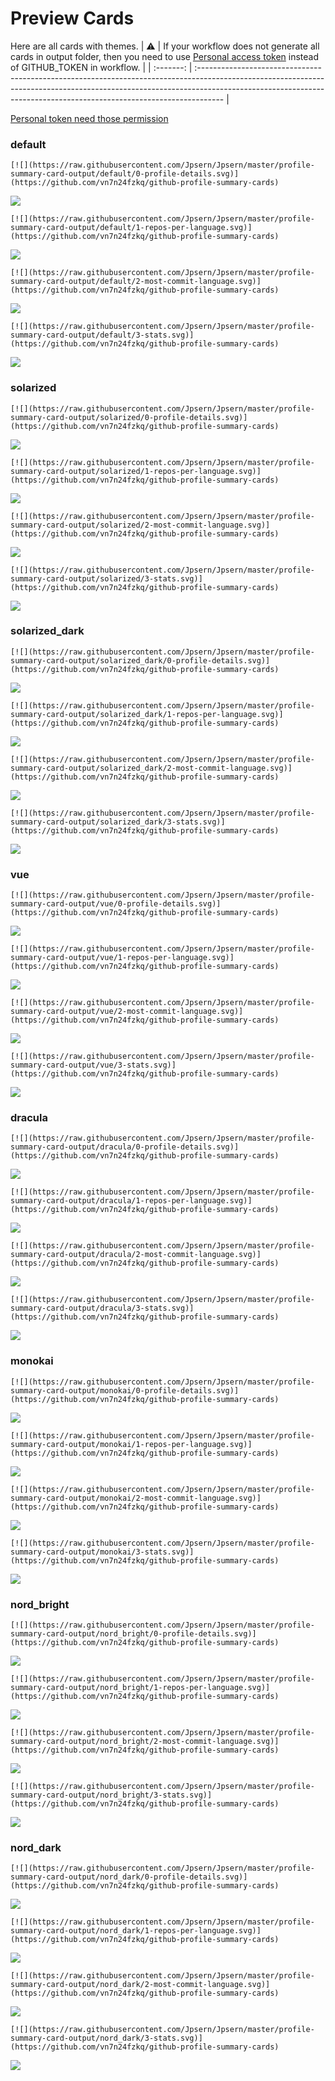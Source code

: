 
# Preview Cards

Here are all cards with themes.
| :warning: | If your workflow does not generate all cards in output folder, then you need to use [Personal access token](https://docs.github.com/en/actions/configuring-and-managing-workflows/creating-and-storing-encrypted-secrets) instead of GITHUB_TOKEN in workflow. |
| :-------: | :------------------------------------------------------------------------------------------------------------------------------------------------------------------------------------------------------------------------------------------------ |

[Personal token need those permission](https://github.com/vn7n24fzkq/github-profile-summary-cards/wiki/Personal-access-token-permissions)


### default


```
[![](https://raw.githubusercontent.com/Jpsern/Jpsern/master/profile-summary-card-output/default/0-profile-details.svg)](https://github.com/vn7n24fzkq/github-profile-summary-cards)
```
![](https://raw.githubusercontent.com/Jpsern/Jpsern/master/profile-summary-card-output/default/0-profile-details.svg)


```
[![](https://raw.githubusercontent.com/Jpsern/Jpsern/master/profile-summary-card-output/default/1-repos-per-language.svg)](https://github.com/vn7n24fzkq/github-profile-summary-cards)
```
![](https://raw.githubusercontent.com/Jpsern/Jpsern/master/profile-summary-card-output/default/1-repos-per-language.svg)


```
[![](https://raw.githubusercontent.com/Jpsern/Jpsern/master/profile-summary-card-output/default/2-most-commit-language.svg)](https://github.com/vn7n24fzkq/github-profile-summary-cards)
```
![](https://raw.githubusercontent.com/Jpsern/Jpsern/master/profile-summary-card-output/default/2-most-commit-language.svg)


```
[![](https://raw.githubusercontent.com/Jpsern/Jpsern/master/profile-summary-card-output/default/3-stats.svg)](https://github.com/vn7n24fzkq/github-profile-summary-cards)
```
![](https://raw.githubusercontent.com/Jpsern/Jpsern/master/profile-summary-card-output/default/3-stats.svg)


### solarized


```
[![](https://raw.githubusercontent.com/Jpsern/Jpsern/master/profile-summary-card-output/solarized/0-profile-details.svg)](https://github.com/vn7n24fzkq/github-profile-summary-cards)
```
![](https://raw.githubusercontent.com/Jpsern/Jpsern/master/profile-summary-card-output/solarized/0-profile-details.svg)


```
[![](https://raw.githubusercontent.com/Jpsern/Jpsern/master/profile-summary-card-output/solarized/1-repos-per-language.svg)](https://github.com/vn7n24fzkq/github-profile-summary-cards)
```
![](https://raw.githubusercontent.com/Jpsern/Jpsern/master/profile-summary-card-output/solarized/1-repos-per-language.svg)


```
[![](https://raw.githubusercontent.com/Jpsern/Jpsern/master/profile-summary-card-output/solarized/2-most-commit-language.svg)](https://github.com/vn7n24fzkq/github-profile-summary-cards)
```
![](https://raw.githubusercontent.com/Jpsern/Jpsern/master/profile-summary-card-output/solarized/2-most-commit-language.svg)


```
[![](https://raw.githubusercontent.com/Jpsern/Jpsern/master/profile-summary-card-output/solarized/3-stats.svg)](https://github.com/vn7n24fzkq/github-profile-summary-cards)
```
![](https://raw.githubusercontent.com/Jpsern/Jpsern/master/profile-summary-card-output/solarized/3-stats.svg)


### solarized_dark


```
[![](https://raw.githubusercontent.com/Jpsern/Jpsern/master/profile-summary-card-output/solarized_dark/0-profile-details.svg)](https://github.com/vn7n24fzkq/github-profile-summary-cards)
```
![](https://raw.githubusercontent.com/Jpsern/Jpsern/master/profile-summary-card-output/solarized_dark/0-profile-details.svg)


```
[![](https://raw.githubusercontent.com/Jpsern/Jpsern/master/profile-summary-card-output/solarized_dark/1-repos-per-language.svg)](https://github.com/vn7n24fzkq/github-profile-summary-cards)
```
![](https://raw.githubusercontent.com/Jpsern/Jpsern/master/profile-summary-card-output/solarized_dark/1-repos-per-language.svg)


```
[![](https://raw.githubusercontent.com/Jpsern/Jpsern/master/profile-summary-card-output/solarized_dark/2-most-commit-language.svg)](https://github.com/vn7n24fzkq/github-profile-summary-cards)
```
![](https://raw.githubusercontent.com/Jpsern/Jpsern/master/profile-summary-card-output/solarized_dark/2-most-commit-language.svg)


```
[![](https://raw.githubusercontent.com/Jpsern/Jpsern/master/profile-summary-card-output/solarized_dark/3-stats.svg)](https://github.com/vn7n24fzkq/github-profile-summary-cards)
```
![](https://raw.githubusercontent.com/Jpsern/Jpsern/master/profile-summary-card-output/solarized_dark/3-stats.svg)


### vue


```
[![](https://raw.githubusercontent.com/Jpsern/Jpsern/master/profile-summary-card-output/vue/0-profile-details.svg)](https://github.com/vn7n24fzkq/github-profile-summary-cards)
```
![](https://raw.githubusercontent.com/Jpsern/Jpsern/master/profile-summary-card-output/vue/0-profile-details.svg)


```
[![](https://raw.githubusercontent.com/Jpsern/Jpsern/master/profile-summary-card-output/vue/1-repos-per-language.svg)](https://github.com/vn7n24fzkq/github-profile-summary-cards)
```
![](https://raw.githubusercontent.com/Jpsern/Jpsern/master/profile-summary-card-output/vue/1-repos-per-language.svg)


```
[![](https://raw.githubusercontent.com/Jpsern/Jpsern/master/profile-summary-card-output/vue/2-most-commit-language.svg)](https://github.com/vn7n24fzkq/github-profile-summary-cards)
```
![](https://raw.githubusercontent.com/Jpsern/Jpsern/master/profile-summary-card-output/vue/2-most-commit-language.svg)


```
[![](https://raw.githubusercontent.com/Jpsern/Jpsern/master/profile-summary-card-output/vue/3-stats.svg)](https://github.com/vn7n24fzkq/github-profile-summary-cards)
```
![](https://raw.githubusercontent.com/Jpsern/Jpsern/master/profile-summary-card-output/vue/3-stats.svg)


### dracula


```
[![](https://raw.githubusercontent.com/Jpsern/Jpsern/master/profile-summary-card-output/dracula/0-profile-details.svg)](https://github.com/vn7n24fzkq/github-profile-summary-cards)
```
![](https://raw.githubusercontent.com/Jpsern/Jpsern/master/profile-summary-card-output/dracula/0-profile-details.svg)


```
[![](https://raw.githubusercontent.com/Jpsern/Jpsern/master/profile-summary-card-output/dracula/1-repos-per-language.svg)](https://github.com/vn7n24fzkq/github-profile-summary-cards)
```
![](https://raw.githubusercontent.com/Jpsern/Jpsern/master/profile-summary-card-output/dracula/1-repos-per-language.svg)


```
[![](https://raw.githubusercontent.com/Jpsern/Jpsern/master/profile-summary-card-output/dracula/2-most-commit-language.svg)](https://github.com/vn7n24fzkq/github-profile-summary-cards)
```
![](https://raw.githubusercontent.com/Jpsern/Jpsern/master/profile-summary-card-output/dracula/2-most-commit-language.svg)


```
[![](https://raw.githubusercontent.com/Jpsern/Jpsern/master/profile-summary-card-output/dracula/3-stats.svg)](https://github.com/vn7n24fzkq/github-profile-summary-cards)
```
![](https://raw.githubusercontent.com/Jpsern/Jpsern/master/profile-summary-card-output/dracula/3-stats.svg)


### monokai


```
[![](https://raw.githubusercontent.com/Jpsern/Jpsern/master/profile-summary-card-output/monokai/0-profile-details.svg)](https://github.com/vn7n24fzkq/github-profile-summary-cards)
```
![](https://raw.githubusercontent.com/Jpsern/Jpsern/master/profile-summary-card-output/monokai/0-profile-details.svg)


```
[![](https://raw.githubusercontent.com/Jpsern/Jpsern/master/profile-summary-card-output/monokai/1-repos-per-language.svg)](https://github.com/vn7n24fzkq/github-profile-summary-cards)
```
![](https://raw.githubusercontent.com/Jpsern/Jpsern/master/profile-summary-card-output/monokai/1-repos-per-language.svg)


```
[![](https://raw.githubusercontent.com/Jpsern/Jpsern/master/profile-summary-card-output/monokai/2-most-commit-language.svg)](https://github.com/vn7n24fzkq/github-profile-summary-cards)
```
![](https://raw.githubusercontent.com/Jpsern/Jpsern/master/profile-summary-card-output/monokai/2-most-commit-language.svg)


```
[![](https://raw.githubusercontent.com/Jpsern/Jpsern/master/profile-summary-card-output/monokai/3-stats.svg)](https://github.com/vn7n24fzkq/github-profile-summary-cards)
```
![](https://raw.githubusercontent.com/Jpsern/Jpsern/master/profile-summary-card-output/monokai/3-stats.svg)


### nord_bright


```
[![](https://raw.githubusercontent.com/Jpsern/Jpsern/master/profile-summary-card-output/nord_bright/0-profile-details.svg)](https://github.com/vn7n24fzkq/github-profile-summary-cards)
```
![](https://raw.githubusercontent.com/Jpsern/Jpsern/master/profile-summary-card-output/nord_bright/0-profile-details.svg)


```
[![](https://raw.githubusercontent.com/Jpsern/Jpsern/master/profile-summary-card-output/nord_bright/1-repos-per-language.svg)](https://github.com/vn7n24fzkq/github-profile-summary-cards)
```
![](https://raw.githubusercontent.com/Jpsern/Jpsern/master/profile-summary-card-output/nord_bright/1-repos-per-language.svg)


```
[![](https://raw.githubusercontent.com/Jpsern/Jpsern/master/profile-summary-card-output/nord_bright/2-most-commit-language.svg)](https://github.com/vn7n24fzkq/github-profile-summary-cards)
```
![](https://raw.githubusercontent.com/Jpsern/Jpsern/master/profile-summary-card-output/nord_bright/2-most-commit-language.svg)


```
[![](https://raw.githubusercontent.com/Jpsern/Jpsern/master/profile-summary-card-output/nord_bright/3-stats.svg)](https://github.com/vn7n24fzkq/github-profile-summary-cards)
```
![](https://raw.githubusercontent.com/Jpsern/Jpsern/master/profile-summary-card-output/nord_bright/3-stats.svg)


### nord_dark


```
[![](https://raw.githubusercontent.com/Jpsern/Jpsern/master/profile-summary-card-output/nord_dark/0-profile-details.svg)](https://github.com/vn7n24fzkq/github-profile-summary-cards)
```
![](https://raw.githubusercontent.com/Jpsern/Jpsern/master/profile-summary-card-output/nord_dark/0-profile-details.svg)


```
[![](https://raw.githubusercontent.com/Jpsern/Jpsern/master/profile-summary-card-output/nord_dark/1-repos-per-language.svg)](https://github.com/vn7n24fzkq/github-profile-summary-cards)
```
![](https://raw.githubusercontent.com/Jpsern/Jpsern/master/profile-summary-card-output/nord_dark/1-repos-per-language.svg)


```
[![](https://raw.githubusercontent.com/Jpsern/Jpsern/master/profile-summary-card-output/nord_dark/2-most-commit-language.svg)](https://github.com/vn7n24fzkq/github-profile-summary-cards)
```
![](https://raw.githubusercontent.com/Jpsern/Jpsern/master/profile-summary-card-output/nord_dark/2-most-commit-language.svg)


```
[![](https://raw.githubusercontent.com/Jpsern/Jpsern/master/profile-summary-card-output/nord_dark/3-stats.svg)](https://github.com/vn7n24fzkq/github-profile-summary-cards)
```
![](https://raw.githubusercontent.com/Jpsern/Jpsern/master/profile-summary-card-output/nord_dark/3-stats.svg)

